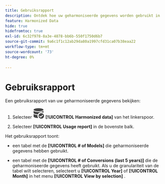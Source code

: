 ```yaml
---
title: Gebruiksrapport
description: Ontdek hoe uw geharmoniseerde gegevens worden gebruikt in modellen (voor training en scoring) en conversies.
feature: Harmonized Data
hide: true
hidefromtoc: true
exl-id: 6c32f978-8a3e-4878-bb6b-550f1750d6b7
source-git-commit: 9a6c1f1c12ab29da80a1997cfd31ca07b38eaa22
workflow-type: tm+mt
source-wordcount: '73'
ht-degree: 0%

---
```


# Gebruiksrapport

Een gebruiksrapport van uw geharmoniseerde gegevens bekijken:

1. Selecteer ![ DataSearch ](/help/assets/icons/DataCheck.svg) **[!UICONTROL Harmonized data]** van het linkerspoor.

1. Selecteer **[!UICONTROL Usage report]** in de bovenste balk.

Het gebruiksrapport toont:

* een tabel met de **[!UICONTROL # of Models]** die geharmoniseerde gegevens hebben gebruikt.

* een tabel met de **[!UICONTROL # of Conversions (last 5 years)]** die de geharmoniseerde gegevens heeft gebruikt. Als u de granulariteit van de tabel wilt selecteren, selecteert u **[!UICONTROL Year]** of **[!UICONTROL Month]** in het menu **[!UICONTROL View by selection]** .
